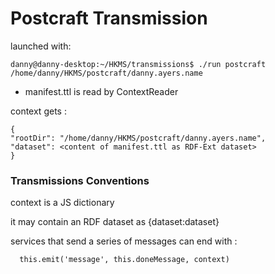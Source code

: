 # Postcraft Transmission

launched with:

```
danny@danny-desktop:~/HKMS/transmissions$ ./run postcraft /home/danny/HKMS/postcraft/danny.ayers.name
```

- manifest.ttl is read by ContextReader

context gets :

```
{
"rootDir": "/home/danny/HKMS/postcraft/danny.ayers.name",
"dataset": <content of manifest.ttl as RDF-Ext dataset>
}
```

### Transmissions Conventions

context is a JS dictionary

it may contain an RDF dataset as {dataset:dataset}

services that send a series of messages can end with :

```
  this.emit('message', this.doneMessage, context)
```
